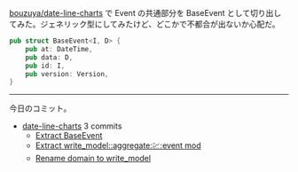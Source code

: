 [bouzuya/date-line-charts] で Event の共通部分を BaseEvent として切り出してみた。ジェネリック型にしてみたけど、どこかで不都合が出ないか心配だ。

```rust
pub struct BaseEvent<I, D> {
    pub at: DateTime,
    pub data: D,
    pub id: I,
    pub version: Version,
}
```

---

今日のコミット。

- [date-line-charts](https://github.com/bouzuya/date-line-charts) 3 commits
  - [Extract BaseEvent](https://github.com/bouzuya/date-line-charts/commit/9009fa0373094a78a5050ed3834e64afb40025ff)
  - [Extract write_model::aggregate::chart::event mod](https://github.com/bouzuya/date-line-charts/commit/036d0286c5d47f298dc61df7d3be5165f701d194)
  - [Rename domain to write_model](https://github.com/bouzuya/date-line-charts/commit/dd5e2e3939746bce77eb3418860fcce2254a850c)

[bouzuya/date-line-charts]: https://github.com/bouzuya/date-line-charts

